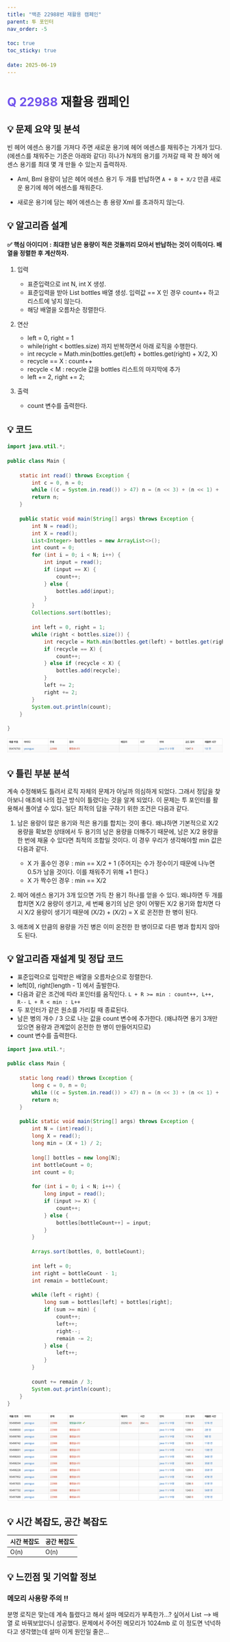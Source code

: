 ```yaml
---
title: "백준 22988번 재활용 캠페인"
parent: 투 포인터
nav_order: -5

toc: true
toc_sticky: true

date: 2025-06-19
---
```


# <span style="color: #7153ED; font-weight: bold;">Q 22988 </span> 재활용 캠페인

## 💡 문제 요약 및 분석

빈 헤어 에센스 용기를 가져다 주면 새로운 용기에 헤어 에센스를 채워주는 가게가 있다. (에센스를 채워주는 기준은 아래와 같다) 히나가 N개의 용기를 가져갈 때 꽉 찬 헤어 에센스 용기를 최대 몇 개 만들 수 있는지 출력하자.

- Aml, Bml 용량이 남은 헤어 에센스 용기 두 개를 반납하면 ```A + B + X/2``` 만큼 새로운 용기에 헤어 에센스를 채워준다.

- 새로운 용기에 담는 헤어 에센스는 총 용량 Xml 를 초과하지 않는다.

## 💡 알고리즘 설계

#### ✅ 핵심 아이디어 : 최대한 남은 용량이 적은 것들끼리 모아서 반납하는 것이 이득이다. 배열을 정렬한 후 계산하자.

1. 입력

    - 표준입력으로 int N, int X 생성.
    - 표준입력을 받아 List<Integer> bottles 배열 생성. 입력값 == X 인 경우 count++ 하고 리스트에 넣지 않는다.
    - 해당 배열을 오름차순 정렬한다.

2. 연산

    - left = 0, right = 1
    - while(right < bottles.size) 까지 반복하면서 아래 로직을 수행한다.
    - int recycle = Math.min(bottles.get(left) + bottles.get(right) + X/2, X)
    - recycle == X : count++
    - recycle < M : recycle 값을 bottles 리스트의 마지막에 추가
    - left += 2, right += 2;

3. 출력

    - count 변수를 출력한다.

## 💡 코드

``` java
import java.util.*;

public class Main {

    static int read() throws Exception {
        int c = 0, n = 0;
        while ((c = System.in.read()) > 47) n = (n << 3) + (n << 1) + (c & 15);
        return n;
    }

    public static void main(String[] args) throws Exception {
        int N = read();
        int X = read();
        List<Integer> bottles = new ArrayList<>();
        int count = 0;
        for (int i = 0; i < N; i++) {
            int input = read();
            if (input == X) {
                count++;
            } else {
                bottles.add(input);
            }
        }
        Collections.sort(bottles);

        int left = 0, right = 1;
        while (right < bottles.size()) {
            int recycle = Math.min(bottles.get(left) + bottles.get(right) + X/2, X);
            if (recycle == X) {
                count++;
            } else if (recycle < X) {
                bottles.add(recycle);
            }
            left += 2;
            right += 2;
        }
        System.out.println(count);
    }

}
```

<img src="/assets/images/pages/algorithms/two pointers/스크린샷 2025-06-19 오후 4.03.19.png">

## 💡 틀린 부분 분석

계속 수정해봐도 틀려서 로직 자체의 문제가 아닐까 의심하게 되었다. 그래서 정답을 찾아보니 애초에 나의 접근 방식이 틀렸다는 것을 알게 되었다. 이 문제는 투 포인터를 활용해서 풀어낼 수 있다. 일단 최적의 답을 구하기 위한 조건은 다음과 같다.

1. 남은 용량이 많은 용기와 적은 용기를 합치는 것이 좋다. 왜냐하면 기본적으로 X/2 용량을 확보한 상태에서 두 용기의 남은 용량을 더해주기 때문에, 남은 X/2 용량을 한 번에 채울 수 있다면 최적의 조합일 것이다. 이 경우 우리가 생각해야할 min 값은 다음과 같다.

    - X 가 홀수인 경우 : min == X/2 + 1 (주어지는 수가 정수이기 때문에 나누면 0.5가 남을 것이다. 이를 채워주기 위해 +1 한다.)
    - X 가 짝수인 경우 : min == X/2

2. 헤어 에센스 용기가 3개 있으면 가득 찬 용기 하나를 얻을 수 있다. 왜냐하면 두 개를 합치면 X/2 용량이 생기고, 세 번째 용기의 남은 양이 어떻든 X/2 용기와 합치면 다시 X/2 용량이 생기기 때문에 (X/2) + (X/2) = X 로 온전한 한 병이 된다.

3. 애초에 X 만큼의 용량을 가진 병은 이미 온전한 한 병이므로 다른 병과 합치지 않아도 된다.

## 💡 알고리즘 재설계 및 정답 코드

- 표준입력으로 입력받은 배열을 오름차순으로 정렬한다.
- left[0], right[length - 1] 에서 출발한다.
- 다음과 같은 조건에 따라 포인터를 움직인다. ```L + R >= min : count++, L++, R--``` ```L + R < min : L++```
- 두 포인터가 같은 원소를 가리킬 때 종료된다.
- 남은 병의 개수 / 3 으로 나눈 값을 count 변수에 추가한다. (왜냐하면 용기 3개만 있으면 용량과 관계없이 온전한 한 병이 만들어지므로)
- count 변수를 출력한다.

``` java
import java.util.*;

public class Main {

    static long read() throws Exception {
        long c = 0, n = 0;
        while ((c = System.in.read()) > 47) n = (n << 3) + (n << 1) + (c & 15);
        return n;
    }

    public static void main(String[] args) throws Exception {
        int N = (int)read();
        long X = read();
        long min = (X + 1) / 2;

        long[] bottles = new long[N];
        int bottleCount = 0;
        int count = 0;
        
        for (int i = 0; i < N; i++) {
            long input = read();
            if (input >= X) {
                count++;
            } else {
                bottles[bottleCount++] = input;
            }
        }
        
        Arrays.sort(bottles, 0, bottleCount);

        int left = 0;
        int right = bottleCount - 1;
        int remain = bottleCount;

        while (left < right) {
            long sum = bottles[left] + bottles[right];
            if (sum >= min) {
                count++;
                left++;
                right--;
                remain -= 2;
            } else {
                left++;
            }
        }

        count += remain / 3;
        System.out.println(count);
    }
}
```

<img src="/assets/images/pages/algorithms/two pointers/스크린샷 2025-06-20 오전 11.55.21.png">

## 💡 시간 복잡도, 공간 복잡도

| 시간 복잡도 | 공간 복잡도 |
|---|---|
| O(n) | O(n) |

<!-- ## 💡 다른 풀이 -->

## 💡 느낀점 및 기억할 정보

### 메모리 사용량 주의 !!

분명 로직은 맞는데 계속 틀렸다고 해서 설마 메모리가 부족한가...? 싶어서 List --> 배열 로 바꿔보았더니 성공했다. 문제에서 주어진 메모리가 1024mb 로 이 정도면 넉넉하다고 생각했는데 설마 이게 원인일 줄은...